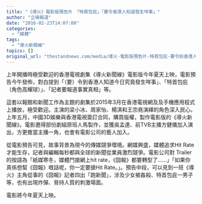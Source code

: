 ```yaml
---
title: "《導火》電影版預告片　「特首包庇」「要令香港人知道發生咩事」"
author: "立場報道"
date: "2016-02-23T14:07:00"
categories:
  - "媒體"
tags:
  - "導火新聞線"
topics: []
original_url: "thestandnews.com/media/導火-電影版預告片-特首包庇-要令到香港人知道發生咩事"
---
```

上年開播時極受歡迎的香港電視劇集《導火新聞線》電影版今年夏天上映，電影預告今午發佈，對白提到「（要）令到香港人知道今日究竟發生咩事」、「特首包庇（角色高耀球）」、「記者要報道事實真相」等。

這套以報館和新聞工作為主題的劇集於2015年3月在香港電視網及及手機應用程式上播放，極受歡迎。主演的梁小冰、周家怡、楊淇和王宗堯演繹的角色深入民心。上年五月，中國3D娛樂與香港電視簽訂合同，購買版權，製作電影版的《導火新聞線》。電影邀得部份劇組原班人馬製作，並獲吳孟達、前TVB主播方健儀加入演出，方更擔當主播一角，也會有電影公司的藝人加入。

從電影預告可見，故事背景為現今的傳媒競爭環境。網媒興盛，媒體追求Hit Rate才能生存，記者與編輯每秒都與全球的新聞從業員激烈競爭。電影公司對 Trailer 的按語為「紙媒寒冬，媒體鬥搶網上hit rate，《囧報》都要轉型了……」「如果你真係想幫《囧報》嘅話呢，你一定要搶Hit Rate。」。預告中段，可以見到一班《導火》主角從事的《囧報》記者四出「跑新聞」，涉及少女被姦殺、特首包庇一男子等，也有出現炸彈、脅持人質的刺激場面。

電影將今年夏天上映。